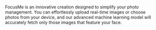 FocusMe is an innovative creation designed to simplify your photo management. You can effortlessly upload real-time images or choose photos from your device, and our advanced machine learning model will accurately fetch only those images that feature your face.
